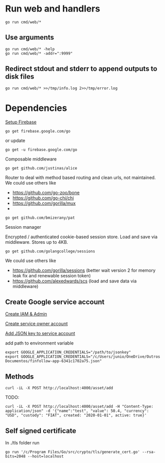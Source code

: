 # Run web and handlers

```
go run cmd/web/*
```

## Use arguments
```
go run cmd/web/* -help
go run cmd/web/* -addr=":9999"
```

## Redirect stdout and stderr to append outputs to disk files
```
go run cmd/web/* >>/tmp/info.log 2>>/tmp/error.log
```

# Dependencies

[Setup Firebase](https://firebase.google.com/docs/firestore/quickstart#go)
```
go get firebase.google.com/go
```

or update
```
go get -u firebase.google.com/go
```

Composable middleware
```
go get github.com/justinas/alice
```

Router to deal with method based routing and clean urls, not maintained. We could use others like
- https://github.com/go-zoo/bone
- https://github.com/go-chi/chi
- https://github.com/gorilla/mux
- 
```
go get github.com/bmizerany/pat
```

Session manager

Encrypted / authenticated cookie-based session store. Load and save via middleware. Stores up to 4KB.
```
go get github.com/golangcollege/sessions
```
We could use others like
- https://github.com/gorilla/sessions (better wait version 2 for memory leak fix and renewable session token)
- https://github.com/alexedwards/scs (load and save data via middleware)

## Create Google service account

[Create IAM & Admin](https://cloud.google.com/docs/authentication/production#auth-cloud-implicit-go)

[Create service owner account](https://console.cloud.google.com/iam-admin/iam?project=finfollow-app&supportedpurview=project)

[Add JSON key to service account](https://console.cloud.google.com/iam-admin/serviceaccounts?project=finfollow-app&supportedpurview=project)

add path to environment variable
```
export GOOGLE_APPLICATION_CREDENTIALS="/path/to/jsonkey"
export GOOGLE_APPLICATION_CREDENTIALS="/c/Users/junio/OneDrive/Outros Documentos/finfollow-app-6341c1702a75.json"
```

## Methods
```
curl -iL -X POST http://localhost:4000/asset/add 
```

TODO:
```
curl -iL -X POST http://localhost:4000/asset/add -H "Content-Type: application/json" -d '{"name":"test", "value": 50.4, "currency":  "USD", "custody": "FIAT", created: "2020-01-01", active: true}'
```

## Self signed certificate  
In ./tls folder run
```
go run '/c/Program Files/Go/src/crypto/tls/generate_cert.go' --rsa-bits=2048 --host=localhost
```
